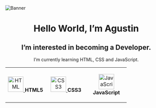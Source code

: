 <img src ="https://github.com/agusscript/Banners/blob/main/images/github-banner-dic-2022.webp" alt="Banner"/>
<h1 align="center">Hello World, I’m Agustin</h1>
<h2 align="center">I’m interested in becoming a Developer.</h2>
 <p align="center">I’m currently learning HTML, CSS and JavaScript.</p>

<table align="center">
  <tr>
    <td align="center" height="110" width="110">
     <a href="https://developer.mozilla.org/en-US/docs/Glossary/HTML">
      <img
        src="https://cdn.jsdelivr.net/gh/devicons/devicon/icons/html5/html5-plain.svg"
        width="48"
        height="48"
        alt="HTML"
      />
     </a>
      <strong>HTML5</strong>
    </td>
    <td align="center" height="110" width="110">
     <a href="https://developer.mozilla.org/en-US/docs/Web/CSS">
      <img
        src="https://cdn.jsdelivr.net/gh/devicons/devicon/icons/css3/css3-plain.svg"
        width="48"
        height="48"
        alt="CSS3"
      />
     </a>
      <strong>CSS3</strong>
    </td>
    <td align="center" height="110" width="110">
     <a href="https://developer.mozilla.org/en-US/docs/Web/JavaScript">
      <img
        src="https://cdn.jsdelivr.net/gh/devicons/devicon/icons/javascript/javascript-plain.svg"
        width="48"
        height="48"
        alt="JavaScript"
      />
     </a>
      <strong>JavaScript</strong>
    </td>
  </tr>
</table>
